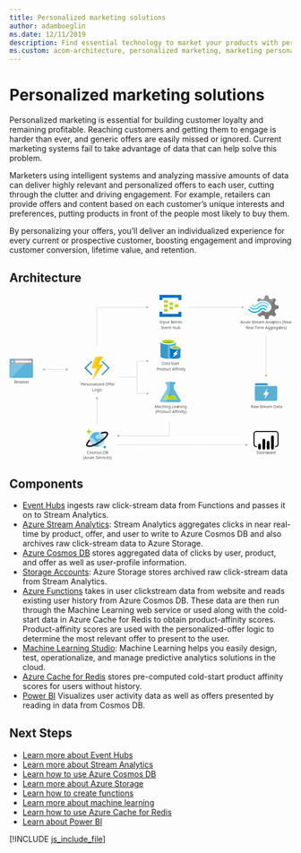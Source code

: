 ```yaml
---
title: Personalized marketing solutions
author: adamboeglin
ms.date: 12/11/2019
description: Find essential technology to market your products with personalized offers. Individualize your marketing for greater customer response using big-data insights.
ms.custom: acom-architecture, personalized marketing, marketing personalization, targeted marketing
---
```

# Personalized marketing solutions

Personalized marketing is essential for building customer loyalty and remaining profitable. Reaching customers and getting them to engage is harder than ever, and generic offers are easily missed or ignored. Current marketing systems fail to take advantage of data that can help solve this problem.

Marketers using intelligent systems and analyzing massive amounts of data can deliver highly relevant and personalized offers to each user, cutting through the clutter and driving engagement. For example, retailers can provide offers and content based on each customer’s unique interests and preferences, putting products in front of the people most likely to buy them.

By personalizing your offers, you’ll deliver an individualized experience for every current or prospective customer, boosting engagement and improving customer conversion, lifetime value, and retention.


## Architecture

<svg class="architecture-diagram" aria-labelledby="personalized-marketing" height="632.636" viewbox="0 0 1079.374 632.636" width="1079.374" xmlns="http://www.w3.org/2000/svg"><title id="personalized-marketing">Personalized marketing solutions</title><desc>Find essential technology to market your products with personalized offers. Individualize your marketing for greater customer response using big-data insights.</desc><path d="M0,314.01a3.55,3.55,0,0,0,3.609,3.49H86.44a3.55,3.55,0,0,0,3.61-3.489h0V259.52H0Z" fill="#59b4d9"></path><path d="M86.44,243.4H3.62A3.55,3.55,0,0,0,0,246.84H0v18.48H90.06V246.85a3.55,3.55,0,0,0-3.62-3.45" fill="#a0a1a2"></path><path d="M3.63,243.4A3.55,3.55,0,0,0,0,246.85v67.17a3.55,3.55,0,0,0,3.609,3.49H7.57l71-74.15Z" fill="#fff" opacity="0.2" style="isolation: isolate"></path><rect fill="#fff" height="6.86" width="60.65" x="23.16" y="251.66"></rect><path d="M20.37,254.98a8.64,8.64,0,0,1-8.79,8.48,8.5,8.5,0,1,1-.57-17h.57a8.64,8.64,0,0,1,8.79,8.48" fill="#59b4d9"></path><polygon fill="#fff" points="10.66 255.93 14.64 259.99 12.48 259.99 7.15 255.09 12.46 250.19 14.62 250.19 10.66 254.23 20.37 254.23 20.37 255.93 10.66 255.93"></polygon><path d="M654.32,401.85,629.17,359.8v-17h.45a5.263,5.263,0,1,0,.37-10.52h-27.8a5.265,5.265,0,1,0-.48,10.52h.93v17L577.5,401.85c-2.76,4.61-.5,8.39,5,8.39h66.79C654.82,410.24,657.08,406.46,654.32,401.85Z" fill="#59b4d9"></path><polygon fill="#b8d432" points="598.21 383.75 587.83 401.1 643.99 401.1 633.61 383.75 598.21 383.75"></polygon><path d="M614,388.91a5,5,0,0,0,5.07-4.9,4.73,4.73,0,0,0-.52-2.14h-9.12a4.72,4.72,0,0,0-.52,2.14A5,5,0,0,0,614,388.91Z" fill="#7fba00"></path><ellipse cx="623.54" cy="394.57" fill="#7fba00" rx="2.49" ry="2.4"></ellipse><path d="M577.5,401.85l25.15-42.05v-17h-.45a5.263,5.263,0,1,1-.37-10.52H614v27.41l-13.25,50.58H582.51C577,410.24,574.74,406.46,577.5,401.85Z" fill="#fff" opacity="0.25" style="isolation: isolate"></path><path d="M577.63,179.32V234c0,5.76,13.18,10.3,29.33,10.3v-65Z" fill="#3999c6"></path><path d="M606.65,244.3h.47c16.32,0,29.33-4.54,29.33-10.3V179.32h-29.8Z" fill="#59b4d9"></path><path d="M636.46,179.32c0,5.6-13.18,10.3-29.33,10.3s-29.49-4.7-29.49-10.3,13.18-10.3,29.33-10.3,29.49,4.7,29.49,10.3" fill="#fff"></path><path d="M630.5,178.72c0,3.79-10.51,6.82-23.37,6.82s-23.53-3-23.53-6.82,10.51-6.82,23.37-6.82,23.53,3,23.53,6.82" fill="#7fba00"></path><path d="M625.48,182.8c3.14-1.21,4.86-2.57,4.86-4.09,0-3.79-10.51-6.82-23.37-6.82s-23.37,3-23.37,6.82c0,1.51,1.88,3,4.86,4.09,4.23-1.67,11-2.57,18.51-2.57s14.28,1.06,18.51,2.57" fill="#b8d432"></path><path d="M615,200.98v36.51c0,3.79,8.78,6.82,19.61,6.82V200.98Z" fill="#0072c6"></path><path d="M634.26,244.3h.31c10.82,0,19.61-3,19.61-6.82v-36.5H634.26Z" fill="#0072c6"></path><path d="M634.26,244.3h.31c10.82,0,19.61-3,19.61-6.82v-36.5H634.26Z" fill="#fff" opacity="0.15" style="isolation: isolate"></path><path d="M654.19,200.98c0,3.79-8.78,6.82-19.61,6.82s-19.61-3-19.61-6.82,8.78-6.82,19.61-6.82,19.61,3,19.61,6.82" fill="#fff"></path><path d="M650.11,200.53c0,2.42-7.06,4.54-15.53,4.54s-15.53-2-15.53-4.54c0-2.42,7.06-4.54,15.53-4.54s15.53,2.12,15.53,4.54" fill="#7fba00"></path><path d="M646.82,203.25c2-.76,3.29-1.67,3.29-2.73,0-2.42-7.06-4.54-15.53-4.54-8.63,0-15.53,2-15.53,4.54,0,1.06,1.26,2,3.29,2.73a42.09,42.09,0,0,1,24.47,0" fill="#b8d432"></path><polygon fill="#fff" points="645.24 223.09 623.44 240.51 631.91 227.03 624.54 227.03 646.34 209.76 637.87 223.09 645.24 223.09"></polygon><text fill="#505050" font-family="SegoeUI, Segoe UI" font-size="14.81" style="isolation: isolate" transform="translate(295.88 608.13) scale(1.04 1)">Cosmos DB</text><text fill="#505050" font-family="SegoeUI, Segoe UI" font-size="14.81" style="isolation: isolate" transform="translate(281.81 627.87) scale(1.04 1)">(Azu</text><text fill="#505050" font-family="SegoeUI, Segoe UI" font-size="14.81" letter-spacing="-0.01em" style="isolation: isolate" transform="translate(311.95 627.87) scale(1.04 1)">r</text><text fill="#505050" font-family="SegoeUI, Segoe UI" font-size="14.81" style="isolation: isolate" transform="translate(317.08 627.87) scale(1.04 1)">e Se</text><text fill="#505050" font-family="SegoeUI, Segoe UI" font-size="14.81" letter-spacing="0.04em" style="isolation: isolate" transform="translate(345.47 627.87) scale(1.04 1)">r</text><text fill="#505050" font-family="SegoeUI, Segoe UI" font-size="14.81" style="isolation: isolate" transform="translate(351.42 627.87) scale(1.04 1)">vices)</text><g style="isolation: isolate"><text fill="#505050" font-family="SegoeUI, Segoe UI" font-size="14.81" style="isolation: isolate" transform="translate(944.75 608.13) scale(1.04 1)">Dashb</text><text fill="#505050" font-family="SegoeUI, Segoe UI" font-size="14.81" letter-spacing="-0.01em" style="isolation: isolate" transform="translate(987.682 608.13) scale(1.04 1)">o</text><text fill="#505050" font-family="SegoeUI, Segoe UI" font-size="14.81" style="isolation: isolate" transform="translate(996.5 608.13) scale(1.04 1)">a</text><text fill="#505050" font-family="SegoeUI, Segoe UI" font-size="14.81" letter-spacing="-0.01em" style="isolation: isolate" transform="translate(1004.332 608.13) scale(1.04 1)">r</text><text fill="#505050" font-family="SegoeUI, Segoe UI" font-size="14.81" style="isolation: isolate" transform="translate(1009.479 608.13) scale(1.04 1)">d</text></g><g style="isolation: isolate"><text fill="#505050" font-family="SegoeUI, Segoe UI" font-size="14.81" style="isolation: isolate" transform="translate(18.01 338.48) scale(1.04 1)">B</text><text fill="#505050" font-family="SegoeUI, Segoe UI" font-size="14.81" letter-spacing="-0.01em" style="isolation: isolate" transform="translate(26.84 338.48) scale(1.04 1)">r</text><text fill="#505050" font-family="SegoeUI, Segoe UI" font-size="14.81" style="isolation: isolate" transform="translate(31.988 338.48) scale(1.04 1)">owser</text></g><text fill="#505050" font-family="SegoeUI, Segoe UI" font-size="14.81" style="isolation: isolate" transform="translate(883.5 109.91) scale(1.04 1)">Azu</text><text fill="#505050" font-family="SegoeUI, Segoe UI" font-size="14.81" letter-spacing="-0.01em" style="isolation: isolate" transform="translate(909.01 109.91) scale(1.04 1)">r</text><text fill="#505050" font-family="SegoeUI, Segoe UI" font-size="14.81" style="isolation: isolate" transform="translate(914.14 109.91) scale(1.04 1)">e</text><text fill="#505050" font-family="SegoeUI, Segoe UI" font-size="14.81" letter-spacing="-0.029em" style="isolation: isolate" transform="translate(926.36 109.91) scale(1.04 1)">S</text><text fill="#505050" font-family="SegoeUI, Segoe UI" font-size="14.81" style="isolation: isolate" transform="translate(934.02 109.91) scale(1.04 1)">t</text><text fill="#505050" font-family="SegoeUI, Segoe UI" font-size="14.81" letter-spacing="-0.01em" style="isolation: isolate" transform="translate(939.21 109.91) scale(1.04 1)">r</text><text fill="#505050" font-family="SegoeUI, Segoe UI" font-size="14.81" style="isolation: isolate" transform="translate(944.34 109.91) scale(1.04 1)">eam Anal</text><text fill="#505050" font-family="SegoeUI, Segoe UI" font-size="14.81" style="isolation: isolate" transform="translate(1007.67 109.91) scale(1.04 1)">y</text><text fill="#505050" font-family="SegoeUI, Segoe UI" font-size="14.81" style="isolation: isolate" transform="translate(1015.14 109.91) scale(1.04 1)">tics (Near</text><text fill="#505050" font-family="SegoeUI, Segoe UI" font-size="14.81" letter-spacing="-0.029em" style="isolation: isolate" transform="translate(904.46 129.65) scale(1.04 1)">R</text><text fill="#505050" font-family="SegoeUI, Segoe UI" font-size="14.81" style="isolation: isolate" transform="translate(913.21 129.65) scale(1.04 1)">eal-Time Agg</text><text fill="#505050" font-family="SegoeUI, Segoe UI" font-size="14.81" letter-spacing="-0.01em" style="isolation: isolate" transform="translate(1004.03 129.65) scale(1.04 1)">r</text><text fill="#505050" font-family="SegoeUI, Segoe UI" font-size="14.81" style="isolation: isolate" transform="translate(1009.16 129.65) scale(1.04 1)">ega</text><text fill="#505050" font-family="SegoeUI, Segoe UI" font-size="14.81" letter-spacing="-0.01em" style="isolation: isolate" transform="translate(1034.01 129.65) scale(1.04 1)">t</text><text fill="#505050" font-family="SegoeUI, Segoe UI" font-size="14.81" style="isolation: isolate" transform="translate(1039.09 129.65) scale(1.04 1)">es)</text><path d="M626,37.77a1.34,1.34,0,0,1-1.277,1.4H613.31a1.34,1.34,0,0,1-1.45-1.4v-8.1a1.34,1.34,0,0,1,1.277-1.4H624.6a1.34,1.34,0,0,1,1.45,1.4Z" fill="#b8d432"></path><path d="M646.29,46.16a1.34,1.34,0,0,1-1.277,1.4H633.56a1.34,1.34,0,0,1-1.45-1.4v-8.1a1.34,1.34,0,0,1,1.277-1.4H644.84a1.34,1.34,0,0,1,1.45,1.4Z" fill="#b8d432"></path><path d="M626,54.54a1.34,1.34,0,0,1-1.277,1.4H613.31a1.34,1.34,0,0,1-1.45-1.4V46.4a1.34,1.34,0,0,1,1.277-1.4H624.6a1.34,1.34,0,0,1,1.4,1.277q0,.061,0,.123Z" fill="#b8d432"></path><path d="M605.78,29.4a1.34,1.34,0,0,1-1.277,1.4H592.75a1.34,1.34,0,0,1-1.45-1.4V21.01a1.34,1.34,0,0,1,1.277-1.4H604c1.16,0,1.74.56,1.74,1.4Z" fill="#b8d432"></path><path d="M656.42.05h-81A1.34,1.34,0,0,0,574,1.45V18.21a1.34,1.34,0,0,0,1.277,1.4h8.853a1.34,1.34,0,0,0,1.45-1.4v-7H646.3v7c0,.84.58,1.4,1.74,1.4h8.39a1.34,1.34,0,0,0,1.45-1.4V1.4A1.34,1.34,0,0,0,656.6,0h-.173Z" fill="#0072c6"></path><path d="M656.42,64.6H648a1.34,1.34,0,0,0-1.45,1.4v6.7H585.52v-7c0-.84-.58-1.4-1.74-1.4H575.4c-.87,0-1.45.56-1.45,1.68v16.5a1.34,1.34,0,0,0,1.277,1.4H656.42a1.34,1.34,0,0,0,1.45-1.4V66a1.34,1.34,0,0,0-1.277-1.4h-.173Z" fill="#0072c6"></path><path d="M605.78,46.16a1.34,1.34,0,0,1-1.277,1.4H592.75a1.34,1.34,0,0,1-1.45-1.4V37.77a1.34,1.34,0,0,1,1.277-1.4H604c1.16,0,1.74.56,1.74,1.4Z" fill="#b8d432"></path><path d="M605.78,62.92a1.34,1.34,0,0,1-1.277,1.4H592.75a1.34,1.34,0,0,1-1.45-1.4V54.54a1.34,1.34,0,0,1,1.277-1.4H604c1.16,0,1.74.56,1.74,1.4Z" fill="#b8d432"></path><text fill="#505050" font-family="SegoeUI, Segoe UI" font-size="14.81" style="isolation: isolate" transform="translate(574.24 109.91) scale(1.04 1)">Input E</text><text fill="#505050" font-family="SegoeUI, Segoe UI" font-size="14.81" letter-spacing="-0.01em" style="isolation: isolate" transform="translate(621.85 109.91) scale(1.04 1)">v</text><text fill="#505050" font-family="SegoeUI, Segoe UI" font-size="14.81" style="isolation: isolate" transform="translate(629.11 109.91) scale(1.04 1)">ents</text><text fill="#505050" font-family="SegoeUI, Segoe UI" font-size="14.81" style="isolation: isolate" transform="translate(581.03 129.65) scale(1.04 1)">E</text><text fill="#505050" font-family="SegoeUI, Segoe UI" font-size="14.81" letter-spacing="-0.01em" style="isolation: isolate" transform="translate(588.78 129.65) scale(1.04 1)">v</text><text fill="#505050" font-family="SegoeUI, Segoe UI" font-size="14.81" style="isolation: isolate" transform="translate(596.04 129.65) scale(1.04 1)">ent Hub</text><text fill="#505050" font-family="SegoeUI, Segoe UI" font-size="14.81" style="isolation: isolate" transform="translate(582.36 268.55) scale(1.04 1)">Cold</text><text fill="#505050" font-family="SegoeUI, Segoe UI" font-size="14.81" letter-spacing="-0.029em" style="isolation: isolate" transform="translate(617.79 268.55) scale(1.04 1)">S</text><text fill="#505050" font-family="SegoeUI, Segoe UI" font-size="14.81" style="isolation: isolate" transform="translate(625.45 268.55) scale(1.04 1)">ta</text><text fill="#505050" font-family="SegoeUI, Segoe UI" font-size="14.81" letter-spacing="0.029em" style="isolation: isolate" transform="translate(638.45 268.55) scale(1.04 1)">r</text><text fill="#505050" font-family="SegoeUI, Segoe UI" font-size="14.81" style="isolation: isolate" transform="translate(644.23 268.55) scale(1.04 1)">t</text><text fill="#505050" font-family="SegoeUI, Segoe UI" font-size="14.81" style="isolation: isolate" transform="translate(563.25 288.3) scale(1.04 1)">P</text><text fill="#505050" font-family="SegoeUI, Segoe UI" font-size="14.81" letter-spacing="-0.01em" style="isolation: isolate" transform="translate(571.84 288.3) scale(1.04 1)">r</text><text fill="#505050" font-family="SegoeUI, Segoe UI" font-size="14.81" style="isolation: isolate" transform="translate(576.97 288.3) scale(1.04 1)">oduct Affinity</text><text fill="#505050" font-family="SegoeUI, Segoe UI" font-size="14.81" style="isolation: isolate" transform="translate(555.2 432.39) scale(1.04 1)">Maching Lea</text><text fill="#505050" font-family="SegoeUI, Segoe UI" font-size="14.81" style="isolation: isolate" transform="translate(641.22 432.39) scale(1.04 1)">r</text><text fill="#505050" font-family="SegoeUI, Segoe UI" font-size="14.81" style="isolation: isolate" transform="translate(646.52 432.39) scale(1.04 1)">ning</text><text fill="#505050" font-family="SegoeUI, Segoe UI" font-size="14.81" style="isolation: isolate" transform="translate(558.64 452.13) scale(1.04 1)">(P</text><text fill="#505050" font-family="SegoeUI, Segoe UI" font-size="14.81" letter-spacing="-0.01em" style="isolation: isolate" transform="translate(571.85 452.13) scale(1.04 1)">r</text><text fill="#505050" font-family="SegoeUI, Segoe UI" font-size="14.81" style="isolation: isolate" transform="translate(576.98 452.13) scale(1.04 1)">oduct Affinity)</text><text fill="#505050" font-family="SegoeUI, Segoe UI" font-size="14.81" style="isolation: isolate" transform="translate(923.85 432.39) scale(1.04 1)">Raw</text><text fill="#505050" font-family="SegoeUI, Segoe UI" font-size="14.81" letter-spacing="-0.029em" style="isolation: isolate" transform="translate(956.11 432.39) scale(1.04 1)">S</text><text fill="#505050" font-family="SegoeUI, Segoe UI" font-size="14.81" style="isolation: isolate" transform="translate(963.771 432.39) scale(1.04 1)">t</text><text fill="#505050" font-family="SegoeUI, Segoe UI" font-size="14.81" letter-spacing="-0.01em" style="isolation: isolate" transform="translate(968.96 432.39) scale(1.04 1)">r</text><text fill="#505050" font-family="SegoeUI, Segoe UI" font-size="14.81" style="isolation: isolate" transform="translate(974.09 432.39) scale(1.04 1)">eam Data</text><text fill="#505050" font-family="SegoeUI, Segoe UI" font-size="14.81" letter-spacing="-0.04em" style="isolation: isolate" transform="translate(273.03 347.82) scale(1.04 1)">P</text><text fill="#505050" font-family="SegoeUI, Segoe UI" font-size="14.81" style="isolation: isolate" transform="translate(281.05 347.82) scale(1.04 1)">e</text><text fill="#505050" font-family="SegoeUI, Segoe UI" font-size="14.81" letter-spacing="0.01em" style="isolation: isolate" transform="translate(289.07 347.82) scale(1.04 1)">r</text><text fill="#505050" font-family="SegoeUI, Segoe UI" font-size="14.81" style="isolation: isolate" transform="translate(294.51 347.82) scale(1.04 1)">sonalized Offer</text><text fill="#505050" font-family="SegoeUI, Segoe UI" font-size="14.81" style="isolation: isolate" transform="translate(317.04 367.56) scale(1.04 1)">Logic</text><line fill="none" stroke="#afafaf" stroke-miterlimit="10" stroke-width="0.94" x1="132.8" x2="218.04" y1="285.26" y2="285.26"></line><polygon fill="#afafaf" points="134.26 290.27 125.59 285.26 134.26 280.25 134.26 290.27"></polygon><polygon fill="#afafaf" points="216.58 290.27 225.25 285.26 216.58 280.25 216.58 290.27"></polygon><line fill="none" stroke="#afafaf" stroke-miterlimit="10" stroke-width="0.94" x1="334.25" x2="334.25" y1="194.38" y2="47.55"></line><line fill="none" stroke="#afafaf" stroke-miterlimit="10" stroke-width="0.94" x1="525.61" x2="334.77" y1="47.72" y2="47.72"></line><polygon fill="#afafaf" points="524.14 42.71 532.82 47.72 524.14 52.73 524.14 42.71"></polygon><line fill="none" stroke="#afafaf" stroke-miterlimit="10" stroke-width="0.94" x1="890.38" x2="682.69" y1="47.6" y2="47.6"></line><polygon fill="#afafaf" points="888.92 42.59 897.59 47.6 888.92 52.61 888.92 42.59"></polygon><line fill="none" stroke="#afafaf" stroke-miterlimit="10" stroke-width="0.94" x1="904.58" x2="410.78" y1="573.35" y2="573.23"></line><polygon fill="#afafaf" points="903.11 568.34 911.79 573.35 903.11 578.35 903.11 568.34"></polygon><line fill="none" stroke="#afafaf" stroke-miterlimit="10" stroke-width="0.94" x1="612.03" x2="612.03" y1="485.56" y2="538.34"></line><line fill="none" stroke="#afafaf" stroke-miterlimit="10" stroke-width="0.94" x1="417.98" x2="612.03" y1="538.94" y2="538.94"></line><polygon fill="#afafaf" points="419.45 543.95 410.78 538.94 419.45 533.93 419.45 543.95"></polygon><line fill="none" stroke="#afafaf" stroke-miterlimit="10" stroke-width="0.94" x1="981.7" x2="981.7" y1="155.39" y2="307.07"></line><polygon fill="#afafaf" points="976.69 305.6 981.7 314.28 986.71 305.6 976.69 305.6"></polygon><path d="M382.06,281.16a2.69,2.69,0,0,0,0-3.43l-4.61-4.61-20.53-19.93a2.33,2.33,0,0,0-3.27,0h0a2.26,2.26,0,0,0,0,3.43l21.57,21.13a2.52,2.52,0,0,1,0,3.43l-22,21.87a2.52,2.52,0,0,0,0,3.43h0a2.49,2.49,0,0,0,3.27,0l20.38-20.23.15-.15Z" fill="#3999c6"></path><path d="M288,281.16a2.69,2.69,0,0,1,0-3.43l4.61-4.61,20.53-19.94a2.33,2.33,0,0,1,3.27,0h0a2.26,2.26,0,0,1,0,3.43l-21.13,21.13a2.52,2.52,0,0,0,0,3.43l21.57,21.87a2.52,2.52,0,0,1,0,3.43h0a2.49,2.49,0,0,1-3.27,0l-20.83-19.95-.15-.15Z" fill="#3999c6"></path><polygon fill="#fcd116" points="358.25 236.67 329.24 236.67 313.62 280.71 332.66 280.85 317.79 324.45 358.85 266.27 338.91 266.27 358.25 236.67"></polygon><polygon fill="#ff8c00" opacity="0.3" points="338.91 266.27 358.25 236.67 343.08 236.67 327.01 273.27 346.05 273.42 317.79 324.45 358.85 266.27 338.91 266.27" style="isolation: isolate"></polygon><rect fill="#333940" fill-opacity="0" height="85.64" width="85.64" x="938.88" y="328.73"></rect><path d="M989.46,344.79,987,340.51a5.52,5.52,0,0,0-4.55-2.68H944.23a5.37,5.37,0,0,0-5.35,5.35v2.94h51.39C990,345.6,989.72,345.33,989.46,344.79Z" fill="#3596c5"></path><path d="M1021.31,348.81H938.88v51.12a5.37,5.37,0,0,0,5.35,5.35h74.94a5.37,5.37,0,0,0,5.35-5.35v-46.3A5.29,5.29,0,0,0,1021.31,348.81Zm-28.64,25.42-15.26,21.68c0,.27-.27.27-.53.27h-.27c-.27-.27-.53-.54-.27-.8l4-12.85h-8.83a.93.93,0,0,1-.53-.27v-.8l14.72-21.41c0-.27.27-.27.53-.27h.27c.27.27.53.54.27.8L983,373.17h9.1a.86.86,0,0,1,.8.8.26.26,0,0,0-.27.25v.01h.04Z" fill="#5bafd5"></path><line fill="none" stroke="#afafaf" stroke-miterlimit="10" stroke-width="0.94" x1="488.39" x2="488.39" y1="252.72" y2="376.91"></line><line fill="none" stroke="#afafaf" stroke-miterlimit="10" stroke-width="0.94" x1="526.15" x2="488.39" y1="252.72" y2="252.72"></line><polygon fill="#afafaf" points="524.68 247.72 533.35 252.72 524.68 257.73 524.68 247.72"></polygon><line fill="none" stroke="#afafaf" stroke-miterlimit="10" stroke-width="0.94" x1="526.15" x2="488.39" y1="377.44" y2="377.44"></line><polygon fill="#afafaf" points="524.68 372.43 533.35 377.44 524.68 382.45 524.68 372.43"></polygon><line fill="none" stroke="#afafaf" stroke-miterlimit="10" stroke-width="0.94" x1="488.39" x2="420.41" y1="314.28" y2="314.28"></line><line fill="none" stroke="#afafaf" stroke-miterlimit="10" stroke-width="0.94" x1="335.04" x2="335.04" y1="495.2" y2="396.42"></line><polygon fill="#afafaf" points="340.05 397.89 335.04 389.22 330.04 397.89 340.05 397.89"></polygon><path d="M1018.07,582.25h-1.93V578.4h1.93a7.44,7.44,0,0,0,7.43-7.43V531.54a7.44,7.44,0,0,0-7.43-7.43H944.94a7.44,7.44,0,0,0-7.43,7.43v39.43a7.44,7.44,0,0,0,7.43,7.43h1.93v3.86h-1.93a11.3,11.3,0,0,1-11.29-11.29V531.54a11.3,11.3,0,0,1,11.29-11.29h73.12a11.3,11.3,0,0,1,11.29,11.29v39.43a11.3,11.3,0,0,1-11.29,11.29"></path><path d="M956.8,569.33h0a5.24,5.24,0,0,1,5.24,5.24v12.08a5.24,5.24,0,0,1-5.24,5.24h0a5.24,5.24,0,0,1-5.24-5.23h0V574.57A5.24,5.24,0,0,1,956.8,569.33Z"></path><path d="M973.27,591.88a5.24,5.24,0,0,1-5.24-5.24v-31a5.24,5.24,0,0,1,10.48,0v31a5.24,5.24,0,0,1-5.24,5.24"></path><path d="M1006.22,591.73a5.24,5.24,0,0,1-5.24-5.24v-43.9a5.24,5.24,0,0,1,10.48-.02v.02h0v43.9a5.24,5.24,0,0,1-5.24,5.24"></path><path d="M989.74,591.88a5.24,5.24,0,0,1-5.24-5.24v-23a5.24,5.24,0,1,1,10.48-.02v23.02a5.24,5.24,0,0,1-5.24,5.24"></path><path d="M362.76,546.08a28,28,0,1,1-33.82-20.68H329a27.9,27.9,0,0,1,33.729,20.474v.006Z" fill="#59b4d9"></path><path d="M331.56,563.87a7.44,7.44,0,0,0-7.41-7.47H323a7.4,7.4,0,0,0-7.26-9.13H308a27.72,27.72,0,0,0,6.74,24h9.38a7.44,7.44,0,0,0,7.46-7.42v-.01Z" fill="#fff" opacity="0.5" style="isolation: isolate"></path><path d="M340.8,533.08a5,5,0,0,0,.2,1.32h-3.22a7.73,7.73,0,1,0,0,15.46h25.61A27.41,27.41,0,0,0,348.9,528.1h-3.05a5,5,0,0,0-5.05,4.95Z" fill="#fff" opacity="0.5" style="isolation: isolate"></path><path d="M363.36,555.58H348.08a6.31,6.31,0,0,0-6.33,6.29h0a6.25,6.25,0,0,0,.76,3,6.29,6.29,0,0,0,1.91,12.3h4.26A27.92,27.92,0,0,0,363.36,555.58Z" fill="#fff" opacity="0.5" style="isolation: isolate"></path><path d="M304.15,534.01a.86.86,0,0,1-.86-.85h0a9.79,9.79,0,0,0-9.8-9.77.86.86,0,1,1,0-1.71,9.79,9.79,0,0,0,9.8-9.75.86.86,0,0,1,1.72,0,9.79,9.79,0,0,0,9.8,9.77.86.86,0,1,1,0,1.71,9.79,9.79,0,0,0-9.8,9.76A.86.86,0,0,1,304.15,534.01Z" fill="#b8d432"></path><path d="M364.6,589.06a.51.51,0,0,1-.51-.51h0a5.86,5.86,0,0,0-5.87-5.83.51.51,0,1,1,0-1h0a5.86,5.86,0,0,0,5.86-5.84.51.51,0,0,1,1,0,5.86,5.86,0,0,0,5.9,5.82H371a.51.51,0,1,1,0,1h0a5.86,5.86,0,0,0-5.86,5.84.51.51,0,0,1-.51.51h0Z" fill="#0072c6"></path><path d="M376.34,527.45c-2.67-4.38-9.39-5.39-19.42-2.94a79.909,79.909,0,0,0-9.21,2.94,28.249,28.249,0,0,1,5.43,3.47c1.71-.56,3.38-1.07,5-1.46a35,35,0,0,1,8.17-1.16c3.29,0,5.1.81,5.7,1.8,1,1.62.08,5.91-5.75,12.64-1,1.2-2.2,2.41-3.43,3.63a127.13,127.13,0,0,1-45.18,27.64c-10.15,3.31-17.08,3.24-18.63.7s1.55-8.74,9.13-16.28a27.731,27.731,0,0,1-.62-6.52c-12.06,10.9-16,20.34-12.85,25.45,1.63,2.67,5.2,4.17,10.41,4.17a53,53,0,0,0,18-4,138.29,138.29,0,0,0,40.42-24.84,79,79,0,0,0,6.59-6.66C376.86,538.27,379,531.82,376.34,527.45Z"></path><path d="M1014.29,63.67l2.79-7.22,12.8-4.42V41.79l-1.4-.47-11.41-3.26-2.79-7.22,5.82-11.87h0l-7.22-7.22-1.4.7L1001,17.81l-7.45-3L988.92,2.4H978.45L978,3.85l-3.49,10.94-7.22,2.79-12.34-5.35-7.46,7.17.7,1.4,3.26,6.05a36.64,36.64,0,0,1,18.39-4.66,37.55,37.55,0,0,1,24,9.78,53.878,53.878,0,0,1,4.42,3.72,17.768,17.768,0,0,1,1.86,2.56,18.15,18.15,0,0,1-4.66,23.28A17.83,17.83,0,0,1,977,64.13c-.7-.47-1.16-.47-1.4-.7h0a24.168,24.168,0,0,1-4-2.79c-.47,0-.7-.47-1.4-.47a5.74,5.74,0,0,0-4,1.86l-.47.47h0A35,35,0,0,1,951,71.82l-2.09,4.42,7,7,.47.47,1.4-.7,10.47-5.35,7.17,2.74,4,12.34h10.47l.47-1.4L994,80.4l7.22-2.79,12.34,5.35,7-7.68-.7-1.4Z" fill="#7a7a7a"></path><path d="M951.91,45.51h0c-7.91,8.38-20.72,8.38-28.17-.47a2,2,0,0,0-3.26,0,2.64,2.64,0,0,0-.7,1.86,4.44,4.44,0,0,0,.7,1.86c9.31,10.47,24.91,10.71,34.92.47h0c7.91-7.91,20.25-8.15,27.93.7,1.16,1.16,2.56,1.16,3.26,0a2.64,2.64,0,0,0,.7-1.86,4.44,4.44,0,0,0-.7-1.86,23.42,23.42,0,0,0-33.043-2.272Q952.691,44.684,951.91,45.51Z" fill="#48c8ef"></path><path d="M969.37,49.93a14.78,14.78,0,0,0-11.17,4.66l-.47.47-.47.47A26.24,26.24,0,0,1,937,63.9c-7.68,0-14.43-3.72-20-9.31-1.16-1.16-2.56-1.16-3.26,0-.23,0-.23.47-.23,1.16a3.13,3.13,0,0,0,1.16,2.09,30.77,30.77,0,0,0,23.28,10.94c8.61.47,17-3.26,23.51-10.24l.47-.47.47-.47a10.55,10.55,0,0,1,7.67-3.2c2.79,0,5.35,1.4,7.68,3.72,1.16,1.16,2.56,1.16,3.26,0a2.64,2.64,0,0,0,.7-1.86A4.441,4.441,0,0,0,981,54.4,18.93,18.93,0,0,0,969.37,49.93Z" fill="#00abec"></path><path d="M949.82,40.4a27.3,27.3,0,0,1,20.25-8.61c7.45,0,14.43,3.72,19.55,9.31,1.16,1.16,2.56,1.16,3.26,0a2.64,2.64,0,0,0,.7-1.86,4.44,4.44,0,0,0-.7-1.86A30.77,30.77,0,0,0,969.6,26.4a31.26,31.26,0,0,0-23.51,10.24l-.47.47-.47.47a10.55,10.55,0,0,1-7.68,3.26c-3,0-5.35-1.4-7.68-3.72-1.16-1.16-2.56-1.16-3.26,0a2.64,2.64,0,0,0-.7,1.86,4.44,4.44,0,0,0,.7,1.86A15,15,0,0,0,947.7,42.212q.49-.43.941-.9l.47-.47Z" fill="#84d6ef"></path><g opacity="0.2"><path d="M971.46,60.4c-.47,0-.7-.47-1.4-.47a5.74,5.74,0,0,0-4,1.86l-.47.47a35,35,0,0,1-14.9,9.31l-2.09,4.42,3.72,3.72Z" fill="#f1f1f1"></path><path d="M951.68,27.12a36.64,36.64,0,0,1,18.39-4.66,37.55,37.55,0,0,1,24,9.78c1.16.93,2.09,1.63,3.26,2.56l19.32-19.32-4-4-1.4.7-10.47,5.35-7.22-2.79L988.92,2.4H978.45L978,3.85l-3.49,10.94-7.22,2.79-12.34-5.35-7.46,7.17.7,1.4Z" fill="#f1f1f1"></path></g></svg>

## Components
* [Event Hubs](http://azure.microsoft.com/services/event-hubs/) ingests raw click-stream data from Functions and passes it on to Stream Analytics.
* [Azure Stream Analytics](http://azure.microsoft.com/services/stream-analytics/): Stream Analytics aggregates clicks in near real-time by product, offer, and user to write to Azure Cosmos DB and also archives raw click-stream data to Azure Storage.
* [Azure Cosmos DB](http://azure.microsoft.com/services/cosmos-db/) stores aggregated data of clicks by user, product, and offer as well as user-profile information.
* [Storage Accounts](http://azure.microsoft.com/services/storage/): Azure Storage stores archived raw click-stream data from Stream Analytics.
* [Azure Functions](http://azure.microsoft.com/services/functions/) takes in user clickstream data from website and reads existing user history from Azure Cosmos DB. These data are then run through the Machine Learning web service or used along with the cold-start data in Azure Cache for Redis to obtain product-affinity scores. Product-affinity scores are used with the personalized-offer logic to determine the most relevant offer to present to the user.
* [Machine Learning Studio](http://azure.microsoft.com/services/machine-learning-studio/): Machine Learning helps you easily design, test, operationalize, and manage predictive analytics solutions in the cloud.
* [Azure Cache for Redis](http://azure.microsoft.com/services/cache/) stores pre-computed cold-start product affinity scores for users without history.
* [Power BI](https://powerbi.microsoft.comhttp://azure.microsoft.com/) Visualizes user activity data as well as offers presented by reading in data from Cosmos DB.

## Next Steps
* [Learn more about Event Hubs](https://docs.microsoft.com/azure/event-hubs/event-hubs-what-is-event-hubs)
* [Learn more about Stream Analytics](https://docs.microsoft.com/azure/stream-analytics/stream-analytics-introduction)
* [Learn how to use Azure Cosmos DB](https://docs.microsoft.com/azure/cosmos-db)
* [Learn more about Azure Storage](https://docs.microsoft.com/azure/storage/storage-introduction)
* [Learn how to create functions](https://docs.microsoft.com/azure/azure-functions)
* [Learn more about machine learning](https://docs.microsoft.com/azure/machine-learning/machine-learning-what-is-machine-learning)
* [Learn how to use Azure Cache for Redis](https://docs.microsoft.com/azure/redis-cache/cache-dotnet-how-to-use-azure-redis-cache)
* [Learn about Power BI](https://powerbi.microsoft.com/documentation/powerbi-landing-page/)

[!INCLUDE [js_include_file](../../../_js/index.md)]
